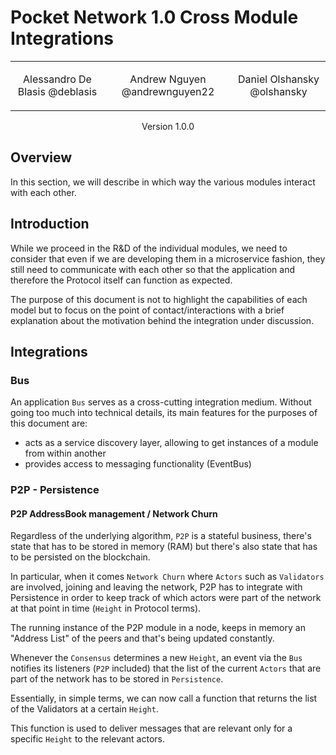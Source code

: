 # Pocket Network 1.0 Cross Module Integrations

<table style="text-align: center;">
<tr style="text-align: center;">
  <td style="border-collapse: collapse;">
    <p align="center">
        Alessandro De Blasis
        @deblasis<br>
    </p>
  </td>

  <td style="border-width: 0px;">
    <p align="center">
        Andrew Nguyen
        @andrewnguyen22 <br>
    </p>
  </td>

  <td style="border-width: 0px;">
    <p align="center">
        Daniel Olshansky
        @olshansky <br>
    </p>
  </td>

</tr>
</table>

<tr>
<td style="border-width: 0px;">
    <p align="center">
        Version 1.0.0<br>
    </p>
</td>
</tr>

## Overview

In this section, we will describe in which way the various modules interact with each other.

## Introduction

While we proceed in the R&D of the individual modules, we need to consider that even if we are developing them in a microservice fashion, they still need to communicate with each other so that the application and therefore the Protocol itself can function as expected.

The purpose of this document is not to highlight the capabilities of each model but to focus on the point of contact/interactions with a brief explanation about the motivation behind the integration under discussion.

## Integrations

### Bus

An application `Bus` serves as a cross-cutting integration medium.
Without going too much into technical details, its main features for the purposes of this document are:

- acts as a service discovery layer, allowing to get instances of a module from within another
- provides access to messaging functionality (EventBus)

### P2P - Persistence

#### P2P AddressBook management / Network Churn

Regardless of the underlying algorithm, `P2P` is a stateful business, there's state that has to be stored in memory (RAM) but there's also state that has to be persisted on the blockchain.

In particular, when it comes `Network Churn` where `Actors` such as `Validators` are involved, joining and leaving the network, P2P has to integrate with Persistence in order to keep track of which actors were part of the network at that point in time (`Height` in Protocol terms).

The running instance of the P2P module in a node, keeps in memory an "Address List" of the peers and that's being updated constantly.

Whenever the `Consensus` determines a new `Height`, an event via the `Bus` notifies its listeners (`P2P` included) that the list of the current `Actors` that are part of the network has to be stored in `Persistence`.

Essentially, in simple terms, we can now call a function that returns the list of the Validators at a certain `Height`.

This function is used to deliver messages that are relevant only for a specific `Height` to the relevant actors.
